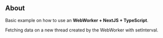 ## About

Basic example on how to use an **WebWorker + NextJS + TypeScript**.

Fetching data on a new thread created by the WebWorker with setInterval.